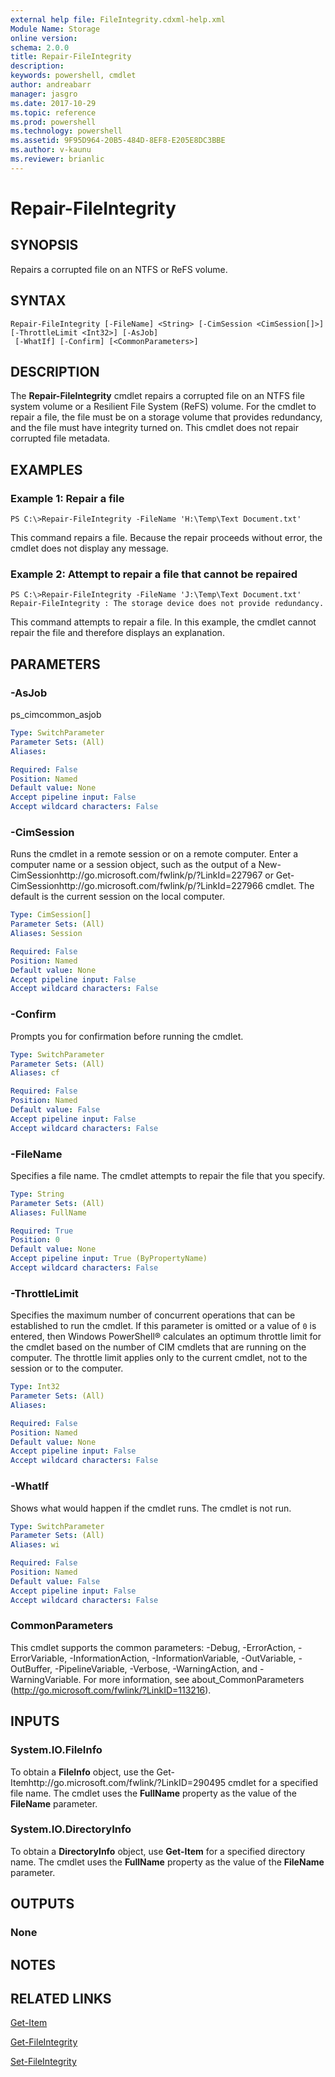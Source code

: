 ```yaml
---
external help file: FileIntegrity.cdxml-help.xml
Module Name: Storage
online version: 
schema: 2.0.0
title: Repair-FileIntegrity
description: 
keywords: powershell, cmdlet
author: andreabarr
manager: jasgro
ms.date: 2017-10-29
ms.topic: reference
ms.prod: powershell
ms.technology: powershell
ms.assetid: 9F95D964-20B5-484D-8EF8-E205E8DC3BBE
ms.author: v-kaunu
ms.reviewer: brianlic
---
```


# Repair-FileIntegrity

## SYNOPSIS
Repairs a corrupted file on an NTFS or ReFS volume.

## SYNTAX

```
Repair-FileIntegrity [-FileName] <String> [-CimSession <CimSession[]>] [-ThrottleLimit <Int32>] [-AsJob]
 [-WhatIf] [-Confirm] [<CommonParameters>]
```

## DESCRIPTION
The **Repair-FileIntegrity** cmdlet repairs a corrupted file on an NTFS file system volume or a Resilient File System (ReFS) volume.
For the cmdlet to repair a file, the file must be on a storage volume that provides redundancy, and the file must have integrity turned on.
This cmdlet does not repair corrupted file metadata.

## EXAMPLES

### Example 1: Repair a file
```
PS C:\>Repair-FileIntegrity -FileName 'H:\Temp\Text Document.txt'
```

This command repairs a file.
Because the repair proceeds without error, the cmdlet does not display any message.

### Example 2: Attempt to repair a file that cannot be repaired
```
PS C:\>Repair-FileIntegrity -FileName 'J:\Temp\Text Document.txt'
Repair-FileIntegrity : The storage device does not provide redundancy.
```

This command attempts to repair a file.
In this example, the cmdlet cannot repair the file and therefore displays an explanation.

## PARAMETERS

### -AsJob
ps_cimcommon_asjob

```yaml
Type: SwitchParameter
Parameter Sets: (All)
Aliases: 

Required: False
Position: Named
Default value: None
Accept pipeline input: False
Accept wildcard characters: False
```

### -CimSession
Runs the cmdlet in a remote session or on a remote computer.
Enter a computer name or a session object, such as the output of a New-CimSessionhttp://go.microsoft.com/fwlink/p/?LinkId=227967 or Get-CimSessionhttp://go.microsoft.com/fwlink/p/?LinkId=227966 cmdlet.
The default is the current session on the local computer.

```yaml
Type: CimSession[]
Parameter Sets: (All)
Aliases: Session

Required: False
Position: Named
Default value: None
Accept pipeline input: False
Accept wildcard characters: False
```

### -Confirm
Prompts you for confirmation before running the cmdlet.

```yaml
Type: SwitchParameter
Parameter Sets: (All)
Aliases: cf

Required: False
Position: Named
Default value: False
Accept pipeline input: False
Accept wildcard characters: False
```

### -FileName
Specifies a file name.
The cmdlet attempts to repair the file that you specify.

```yaml
Type: String
Parameter Sets: (All)
Aliases: FullName

Required: True
Position: 0
Default value: None
Accept pipeline input: True (ByPropertyName)
Accept wildcard characters: False
```

### -ThrottleLimit
Specifies the maximum number of concurrent operations that can be established to run the cmdlet.
If this parameter is omitted or a value of `0` is entered, then Windows PowerShell® calculates an optimum throttle limit for the cmdlet based on the number of CIM cmdlets that are running on the computer.
The throttle limit applies only to the current cmdlet, not to the session or to the computer.

```yaml
Type: Int32
Parameter Sets: (All)
Aliases: 

Required: False
Position: Named
Default value: None
Accept pipeline input: False
Accept wildcard characters: False
```

### -WhatIf
Shows what would happen if the cmdlet runs.
The cmdlet is not run.

```yaml
Type: SwitchParameter
Parameter Sets: (All)
Aliases: wi

Required: False
Position: Named
Default value: False
Accept pipeline input: False
Accept wildcard characters: False
```

### CommonParameters
This cmdlet supports the common parameters: -Debug, -ErrorAction, -ErrorVariable, -InformationAction, -InformationVariable, -OutVariable, -OutBuffer, -PipelineVariable, -Verbose, -WarningAction, and -WarningVariable. For more information, see about_CommonParameters (http://go.microsoft.com/fwlink/?LinkID=113216).

## INPUTS

### System.IO.FileInfo
To obtain a **FileInfo** object, use the Get-Itemhttp://go.microsoft.com/fwlink/?LinkID=290495 cmdlet for a specified file name.
The cmdlet uses the **FullName** property as the value of the **FileName** parameter.

### System.IO.DirectoryInfo
To obtain a **DirectoryInfo** object, use **Get-Item** for a specified directory name.
The cmdlet uses the **FullName** property as the value of the **FileName** parameter.

## OUTPUTS

### None

## NOTES

## RELATED LINKS

[Get-Item](http://go.microsoft.com/fwlink/?LinkID=290495)

[Get-FileIntegrity](./Get-FileIntegrity.md)

[Set-FileIntegrity](./Set-FileIntegrity.md)

